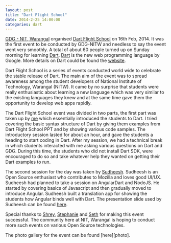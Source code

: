 ```yaml
---
layout: post
title: "Dart Flight School"
date: 2014-2-25 14:00:00
categories: dart
---
```


[GDG - NIT, Warangal][gdg] organised [Dart Flight School][dfs] on 16th Feb, 2014. It was the first event to be conducted by GDG-NITW and needless to say the event went very smoothly. A total of about 60 people turned up on Sunday morning for learning [Dart][dart]. [Dart][dart] is the new web programming language by Google. More details on Dart could be found the [website][dart].

Dart Flight School is a series of events conducted world wide to celebrate the stable release of Dart. The main aim of the event was to spread awareness among the student developers of National Institute of Technology, Warangal (NITW). It came by no surprise that students were really enthusiastic about learning a new language which was very similar to the existing languages they knew and at the same time gave them the opportunity to develop web apps rapidly.

The Dart Flight School event was divided in two parts, the first part was taken up by [me][rashid] which essentially introduced the students to Dart. I tried covering the basic syntax structure of Dart by giving them examples from Dart Flight School PPT and by showing various code samples. The introductory session lasted for about an hour, and gave the students a heading to start coding in Dart. After my session, we had a technical break in which students interacted with me asking various questions on Dart and GDG. During this time, the students who did not install Dart SDK, were encouraged to do so and take whatever help they wanted on getting their Dart examples to run.

The second session for the day was taken by [Sudheesh][sudheesh]. Sudheesh is an Open Source enthusiast who contributes to Mozilla and loves good UI/UX. Sudheesh had planned to take a session on AngularDart and NodeJS. He started by covering basics of Javascript and then gradually moved to introduce Angular. Sudheesh built a translation app for showing the students how Angular binds well with Dart. The presentation slide used by Sudheesh can be found [here][slide].

Special thanks to [Shrey][shrey], [Stephanie][step] and [Seth][seth] for making this event successful. The community here at NIT, Warangal is hoping to conduct more such events on various Open Source technologies.

The photo gallery for the event can be found [here][photo].

[gdg]: https://developers.google.com/groups/chapter/117477367012613184353/
[dfs]: https://www.dartlang.org/events/2014/flight-school/
[dart]: https://www.dartlang.org/
[rashid]: http://imrashid.com/about
[sudheesh]:	https://plus.google.com/+SudheeshSinganamalla/posts
[slide]: https://github.com/sudheesh001/Angular-Presentation
[shrey]: https://plus.google.com/+ShreyMalhotra/about
[step]:	https://plus.google.com/+StephanieLiu/about
[seth]: https://plus.google.com/+SethLadd/about